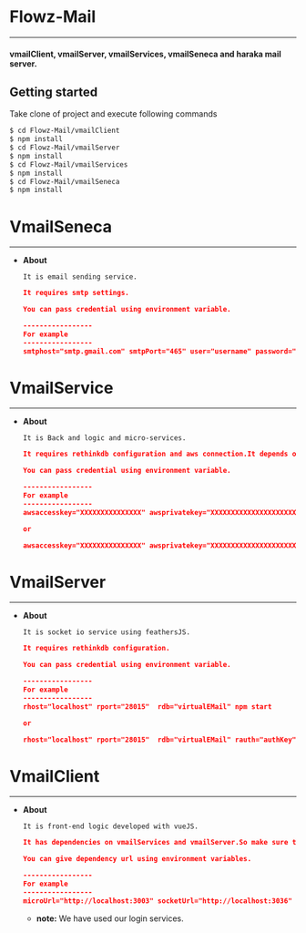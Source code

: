# **Flowz-Mail**
---
#### vmailClient, vmailServer, vmailServices, vmailSeneca and haraka mail server.

## Getting started

Take clone of project and execute following commands

```bash
$ cd Flowz-Mail/vmailClient
$ npm install
$ cd Flowz-Mail/vmailServer
$ npm install
$ cd Flowz-Mail/vmailServices
$ npm install
$ cd Flowz-Mail/vmailSeneca
$ npm install
```

 
 # **VmailSeneca**
---

*  **About**
     
       It is email sending service.
    
	```json
	It requires smtp settings.
	```
    
    ```json
	You can pass credential using environment variable.
    
    -----------------
    For example
    -----------------
    smtphost="smtp.gmail.com" smtpPort="465" user="username" password="password" npm start
   
	```
    
    
# **VmailService**
---

*  **About**
     
       It is Back and logic and micro-services.
    
	```json
	It requires rethinkdb configuration and aws connection.It depends on vmailSeneca also.
	```
    
    ```json
	You can pass credential using environment variable.
    
    -----------------
    For example
    -----------------
    awsaccesskey="XXXXXXXXXXXXXXX" awsprivatekey="XXXXXXXXXXXXXXXXXXXXXXXXXXXXXXXXXXXXXXXXXXXXX" rhost="localhost" rport="28015" rdb="virtualEMail"  rauth="authkey" cert="/full path" senecaurl="http://localhost:4000" privatekey="jwt private key" npm start
    
    or
    
    awsaccesskey="XXXXXXXXXXXXXXX" awsprivatekey="XXXXXXXXXXXXXXXXXXXXXXXXXXXXXXXXXXXXXXXXXXXXX" rhost="localhost" rport="28015" rdb="virtualEMail" senecaurl="http://localhost:4000" privatekey="jwt private key" npm start
   
	```
    
# **VmailServer**
---

*  **About**
     
       It is socket io service using feathersJS.
    
	```json
	It requires rethinkdb configuration.
	```
    
    ```json
	You can pass credential using environment variable.
    
    -----------------
    For example
    -----------------
    rhost="localhost" rport="28015"  rdb="virtualEMail" npm start
    
    or
    
    rhost="localhost" rport="28015"  rdb="virtualEMail" rauth="authKey" cert="/certificate path" npm start
   
	```

# **VmailClient**
---

*  **About**
     
       It is front-end logic developed with vueJS.
    
	```json
	It has dependencies on vmailServices and vmailServer.So make sure that vmailServer and vmailServices are running.
	```
    
    ```json
	You can give dependency url using environment variables.
    
    -----------------
    For example
    -----------------
    microUrl="http://localhost:3003" socketUrl="http://localhost:3036" callbackUrl="http://localhost:8080" npm start
    
   
	```

   * **note:** We have used our login services.




    


  
